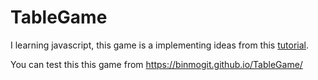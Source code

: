 # TableGame
I learning javascript, this game is a implementing ideas from this <a href="https://gamedevacademy.org/js13kgames-tutorial/">tutorial</a>.

You can test this this game from <a href="https://binmogit.github.io/TableGame/">https://binmogit.github.io/TableGame/</a>
